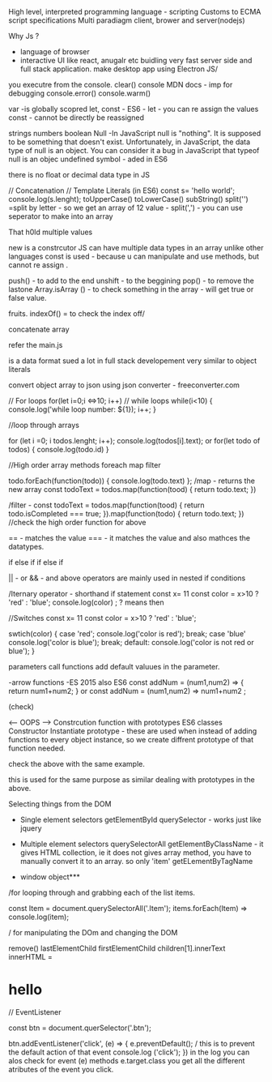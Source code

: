 High level, interpreted programming language - scripting
Customs to ECMA script specifications
Multi paradiagm
client, brower and server(nodejs)

Why Js ?

- language of browser
- interactive UI like react, anugalr etc
  buidling very fast server side and full stack application.
  make desktop app using Electron JS/

<!--  other youtube references

1.JS DOM Crash course
2. JS OOP crash course
3. High order Array methods
4.Async JS course
5. Fetch Api and Ajax
6. Vannila JS playlist
7. Freamework Crash course -->

you executre from the console.
clear()
console MDN docs - imp for debugging
console.error()
console.warm()

<!-- variables -->

var -is globally scopred
let, const - ES6 -
let - you can re assign the values
const - cannot be directly be reassigned

<!-- Data Types -->

strings
numbers
boolean
Null -In JavaScript null is "nothing". It is supposed to be something that doesn't exist. Unfortunately, in JavaScript, the data type of null is an object. You can consider it a bug in JavaScript that typeof null is an objec
undefined
symbol - aded in ES6

there is no float or decimal data type in JS

// Concatenation
// Template Literals (in ES6)
const s= 'hello world';
console.log(s.lenght);
toUpperCase()
toLowerCase()
subString()
split('') =split by letter - so we get an array of 12 value -
split(',') - you can use seperator to make into an array

<!-- Arrays -->

That h0ld multiple values

new is a constrcutor
JS can have multiple data types in an array unlike other languages
const is used - because u can manipulate and use methods, but cannot re assign .

push() - to add to the end
unshift - to the beggining
pop() - to remove the lastone
Array.isArray () - to check something in the array - will get true or false value.

fruits. indexOf() = to check the index off/

concatenate array

<!-- object literals -->

refer the main.js

<!-- JSON -->

is a data format
sued a lot in full stack developement
very similar to object literals

convert object array to json using json converter - freeconverter.com

<!-- loops -->

// For loops
for(let i=0;i <=>10; i++)
// while loops
while(i<10) {
console.log('while loop number: ${1});
i++;
}

//loop through arrays

for (let i =0; i todos.lenght; i++);
console.log(todos[i].text);
or
for(let todo of todos) {
console.log(todo.id)
}

//High order array methods
foreach
map
filter

todo.forEach(function(todo)) {
console.log(todo.text)
};
/map - returns the new array
const todoText = todos.map(function(tood) {
return todo.text;
})

/filter -
const todoText = todos.map(function(tood) {
return todo.isCompleted === true;
}).map(function(todo) {
return todo.text;
})
//check the high order function for above

<!--  -->

== - matches the value
=== - it matches the value and also mathces the datatypes.

<!-- conditional -->

if
else if
if else if

|| - or
&& - and
above operators are mainly used in nested if conditions

/Iternary operator - shorthand if statement
const x= 11
const color = x>10 ? 'red' : 'blue';
console.log(color) ;
? means then

//Switches
const x= 11
const color = x>10 ? 'red' : 'blue';

swtich(color) {
case 'red';
console.log('color is red');
break;
case 'blue'
console.log('color is blue');
break;
default:
console.log('color is not red or blue');
}

<!-- functions -->

parameters
call functions
add default valuues in the parameter.

-arrow functions -ES 2015 also ES6
const addNum = (num1,num2) => {
return num1+num2;
}
or
const addNum = (num1,num2) => num1+num2 ;

<!-- this ketword -->  (check)

<-- OOPS -->
Constrcution function with prototypes
ES6 classes
Constructor
Instantiate
prototype - these are used when instead of adding functions to every object instance, so we create diffrent prototype of that function needed.

<!-- in ES6 the OOPS is differen -->

check the above with the same example.

<!-- Classes -->

this is used for the same purpose as similar dealing with prototypes in
the above.

<!-- DOM  -->

Selecting things from the DOM

- Single element selectors
  getElementById
  querySelector - works just like jquery
- Multiple element selectors
  querySelectorAll
  getElementByClassName - it gives HTML collection, ie it does not gives array method, you have to manually convert it to an array. so only 'item'
  getELementByTagName

- window object\*\*\*

/for looping through and grabbing each of the list items.

const Item = document.querySelectorAll('.Item');
items.forEach(Item) => console.log(item);

/ for manipulating the DOm and changing the DOM

remove()
lastElementChild
firstElementChild
children[1].innerText
innerHTML = <h1>hello</h1>

// EventListener

const btn = document.querSelector('.btn');

btn.addEventListener('click', (e) => {
e.preventDefault(); / this is to prevent the default action of that event
console.log ('click');
})
in the log you can alos check for event (e) methods
e.target.class
you get all the different atributes of the event you click.
